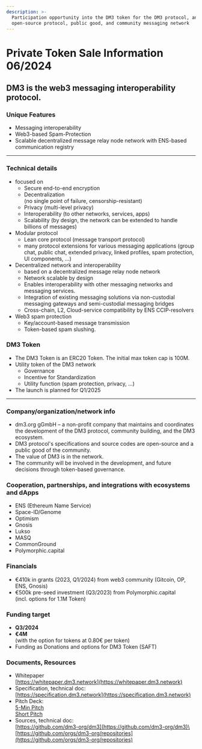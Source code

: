 ```yaml
---
description: >-
  Participation opportunity into the DM3 token for the DM3 protocol, an
  open-source protocol, public good, and community messaging network
---
```


# Private Token Sale Information 06/2024

## DM3 is the web3 messaging interoperability protocol.

### Unique Features

* Messaging interoperability
* Web3-based Spam-Protection
* Scalable decentralized message relay node network with ENS-based communication registry

***

### Technical details

* focused on
  * Secure end-to-end encryption
  * Decentralization\
    (no single point of failure, censorship-resistant)
  * Privacy (multi-level privacy)
  * Interoperability (to other networks, services, apps)
  * Scalability (by design, the network can be extended to handle billions of messages)
* Modular protocol
  * Lean core protocol (message transport protocol)
  * many protocol extensions for various messaging applications (group chat, public chat, extended privacy, linked profiles, spam protection, UI components, …)
* Decentralized network and interoperability
  * based on a decentralized message relay node network
  * Network scalable by design
  * Enables interoperability with other messaging networks and messaging services.
  * Integration of existing messaging solutions via non-custodial messaging gateways and semi-custodial messaging bridges
  * Cross-chain, L2, Cloud-service compatibility by ENS CCIP-resolvers
* Web3 spam protection
  * Key/account-based message transmission
  * Token-based spam slushing.

### DM3 Token

* The DM3 Token is an ERC20 Token. The initial max token cap is 100M.
* Utility token of the DM3 network
  * Governance
  * Incentive for Standardization
  * Utility function (spam protection, privacy, …)
* The launch is planned for Q1/2025

***

### Company/organization/network info

* dm3.org gGmbH – a non-profit company that maintains and coordinates the development of the DM3 protocol, community building, and the DM3 ecosystem.
* DM3 protocol's specifications and source codes are open-source and a public good of the community.
* The value of DM3 is in the network.
* The community will be involved in the development, and future decisions through token-based governance.

### Cooperation, partnerships, and integrations with ecosystems and dApps

* ENS (Ethereum Name Service)
* Space-ID/Genome
* Optimism
* Gnosis
* Lukso
* MASQ
* CommonGround
* Polymorphic.capital

### Financials

* €410k in grants (2023, Q1/2024) from web3 community (Gitcoin, OP, ENS, Gnosis)
* €500k pre-seed investment (Q3/2023) from Polymorphic.capital \
  (incl. options for 1.1M Token)

### Funding target

* **Q3/2024**
* **€4M** \
  (with the option for tokens at 0.80€ per token)
* Funding as Donations and options for DM3 Token (SAFT)

### Documents, Resources

* Whitepaper\
  [https://whitepaper.dm3.network](https://whitepaper.dm3.network)
* Specification, technical doc:\
  [https://specification.dm3.network](https://specification.dm3.network)
* Pitch Deck:\
  [5-Min Pitch](https://drive.google.com/open?id=1vIBo3BIJQsjp1NAR3aas7oWeEQyvAAkg)\
  [Short Pitch](https://drive.google.com/open?id=1vQ5RaUaRkEyy3cOYLh7wAhkdbLiLhciF)
* Sources, technical doc:\
  [https://github.com/dm3-org/dm3](https://github.com/dm3-org/dm3)\
  [https://github.com/orgs/dm3-org/repositories](https://github.com/orgs/dm3-org/repositories)
